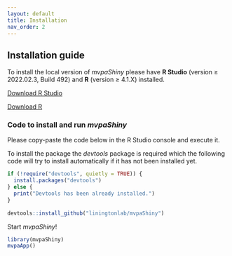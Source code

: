 ```yaml
---
layout: default
title: Installation
nav_order: 2
---
```


## Installation guide

To install the local version of *mvpaShiny* please have **R Studio** (version ≥ 2022.02.3, Build 492) and **R** (version ≥ 4.1.X) installed.

[Download R Studio](https://www.rstudio.com/products/rstudio/download/)

[Download R](https://cran.r-project.org/bin/windows/base/)



### Code to install and run *mvpaShiny*

Please copy-paste the code below in the R Studio console and execute it.

To install the package the *devtools* package is required which the following code will try to install automatically if it has not been installed yet.

```R
if (!require("devtools", quietly = TRUE)) {
  install.packages("devtools") 
} else {
  print("Devtools has been already installed.")
}
    
devtools::install_github("liningtonlab/mvpaShiny")
```

Start *mvpaShiny*!

```R
library(mvpaShiny)
mvpaApp()
```





